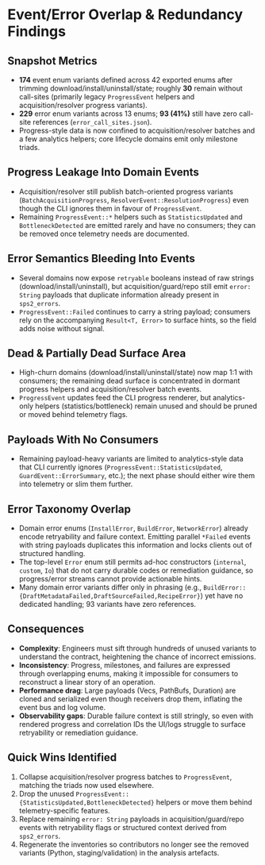 # Event/Error Overlap & Redundancy Findings

## Snapshot Metrics
- **174** event enum variants defined across 42 exported enums after trimming download/install/uninstall/state; roughly **30** remain without call-sites (primarily legacy `ProgressEvent` helpers and acquisition/resolver progress variants).
- **229** error enum variants across 13 enums; **93 (41%)** still have zero call-site references (`error_call_sites.json`).
- Progress-style data is now confined to acquisition/resolver batches and a few analytics helpers; core lifecycle domains emit only milestone triads.

## Progress Leakage Into Domain Events
- Acquisition/resolver still publish batch-oriented progress variants (`BatchAcquisitionProgress`, `ResolverEvent::ResolutionProgress`) even though the CLI ignores them in favour of `ProgressEvent`.
- Remaining `ProgressEvent::*` helpers such as `StatisticsUpdated` and `BottleneckDetected` are emitted rarely and have no consumers; they can be removed once telemetry needs are documented.

## Error Semantics Bleeding Into Events
- Several domains now expose `retryable` booleans instead of raw strings (download/install/uninstall), but acquisition/guard/repo still emit `error: String` payloads that duplicate information already present in `sps2_errors`.
- `ProgressEvent::Failed` continues to carry a string payload; consumers rely on the accompanying `Result<T, Error>` to surface hints, so the field adds noise without signal.

## Dead & Partially Dead Surface Area
- High-churn domains (download/install/uninstall/state) now map 1:1 with consumers; the remaining dead surface is concentrated in dormant progress helpers and acquisition/resolver batch events.
- `ProgressEvent` updates feed the CLI progress renderer, but analytics-only helpers (statistics/bottleneck) remain unused and should be pruned or moved behind telemetry flags.

## Payloads With No Consumers
- Remaining payload-heavy variants are limited to analytics-style data that CLI currently ignores (`ProgressEvent::StatisticsUpdated`, `GuardEvent::ErrorSummary`, etc.); the next phase should either wire them into telemetry or slim them further.

## Error Taxonomy Overlap
- Domain error enums (`InstallError`, `BuildError`, `NetworkError`) already encode retryability and failure context. Emitting parallel `*Failed` events with string payloads duplicates this information and locks clients out of structured handling.
- The top-level `Error` enum still permits ad-hoc constructors (`internal`, `custom`, `Io`) that do not carry durable codes or remediation guidance, so progress/error streams cannot provide actionable hints.
- Many domain error variants differ only in phrasing (e.g., `BuildError::{DraftMetadataFailed,DraftSourceFailed,RecipeError}`) yet have no dedicated handling; 93 variants have zero references.

## Consequences
- **Complexity**: Engineers must sift through hundreds of unused variants to understand the contract, heightening the chance of incorrect emissions.
- **Inconsistency**: Progress, milestones, and failures are expressed through overlapping enums, making it impossible for consumers to reconstruct a linear story of an operation.
- **Performance drag**: Large payloads (Vecs, PathBufs, Duration) are cloned and serialized even though receivers drop them, inflating the event bus and log volume.
- **Observability gaps**: Durable failure context is still stringly, so even with rendered progress and correlation IDs the UI/logs struggle to surface retryability or remediation guidance.

## Quick Wins Identified
1. Collapse acquisition/resolver progress batches to `ProgressEvent`, matching the triads now used elsewhere.
2. Drop the unused `ProgressEvent::{StatisticsUpdated,BottleneckDetected}` helpers or move them behind telemetry-specific features.
3. Replace remaining `error: String` payloads in acquisition/guard/repo events with retryability flags or structured context derived from `sps2_errors`.
4. Regenerate the inventories so contributors no longer see the removed variants (Python, staging/validation) in the analysis artefacts.
